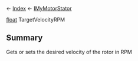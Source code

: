 ← [Index](Api-Index) ← [IMyMotorStator](Sandbox.ModAPI.Ingame.IMyMotorStator)

[float](System.Single) TargetVelocityRPM

## Summary

Gets or sets the desired velocity of the rotor in RPM

